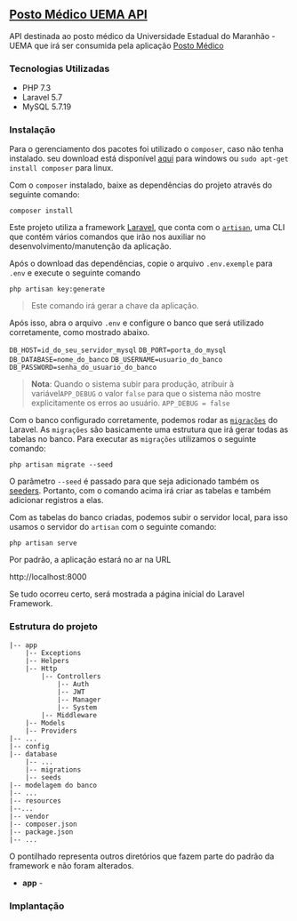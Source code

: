 
## [Posto Médico UEMA API](http://www.postomedico.ga)
API destinada ao posto médico da Universidade Estadual do Maranhão - UEMA que irá ser consumida pela aplicação   [Posto Médico](https://github.com/alexilallas/Posto-Medico-com-Angular-8)

### Tecnologias Utilizadas

* PHP 7.3
* Laravel 5.7
* MySQL 5.7.19

### Instalação

Para o gerenciamento dos pacotes foi utilizado o `composer`, caso não tenha instalado. seu download está disponível [aqui](https://getcomposer.org/) para windows ou `sudo apt-get install composer` para linux.
 
 Com o `composer` instalado, baixe as dependências do projeto através do seguinte comando:

 `composer install`

Este projeto utiliza a framework [Laravel](https://laravel.com/docs/5.7/installation), que conta com o  [`artisan`](https://laravel.com/docs/5.7/artisan),  uma CLI que contém vários comandos que irão nos auxiliar no desenvolvimento/manutenção da aplicação.

Após o download das dependências, copie o arquivo `.env.exemple` para `.env`  e execute o seguinte comando 

`php artisan key:generate` 
>Este comando irá gerar a chave da aplicação.

Após isso, abra o arquivo `.env` e configure o banco que será utilizado corretamente, como mostrado abaixo.

`DB_HOST=id_do_seu_servidor_mysql`
`DB_PORT=porta_do_mysql`
`DB_DATABASE=nome_do_banco`
`DB_USERNAME=usuario_do_banco`
`DB_PASSWORD=senha_do_usuario_do_banco`

>**Nota**: Quando o sistema subir para produção, atribuir à variável`APP_DEBUG` o valor `false` para que o sistema não mostre explicitamente  os erros ao usuário.
`APP_DEBUG = false`

Com o banco configurado corretamente, podemos rodar as [`migrações`](https://laravel.com/docs/5.7/migrations) do Laravel. As `migrações` são basicamente uma estrutura que irá gerar todas as tabelas no banco.
Para executar as `migrações` utilizamos o seguinte comando:

`php artisan migrate --seed`

O parâmetro `--seed` é passado para que seja adicionado também os [seeders](https://laravel.com/docs/5.7/seeding). Portanto, com o comando acima irá criar as tabelas e também  adicionar registros a elas.

Com as tabelas do banco criadas, podemos subir o servidor local, para isso usamos o servidor do `artisan` com o seguinte comando:

`php artisan serve`

Por padrão, a aplicação estará no ar na URL 

http://localhost:8000

Se tudo ocorreu certo, será mostrada a página inicial do Laravel Framework.

### Estrutura do projeto

````
|-- app
	|-- Exceptions
	|-- Helpers
	|-- Http
		|-- Controllers
			|-- Auth
			|-- JWT
			|-- Manager
			|-- System
		|-- Middleware
	|-- Models
	|-- Providers
|-- ...
|-- config
|-- database
	|-- ...
	|-- migrations
	|-- seeds
|-- modelagem do banco
|-- ...
|-- resources
|--...
|-- vendor
|-- composer.json
|-- package.json
|-- ...
````
O pontilhado representa outros diretórios que fazem parte do padrão da framework e não foram alterados.
	


 - **app** -



### Implantação


